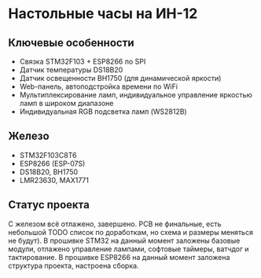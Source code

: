 # Настольные часы на ИН-12
## Ключевые особенности
* Связка STM32F103 + ESP8266 по SPI
* Датчик температуры DS18B20
* Датчик освещенности BH1750 (для динамической яркости)
* Web-панель, автоподстройка времени по WiFi
* Мультиплексирование ламп, индивидуальное управление яркостью ламп в широком диапазоне
* Индивидуальная RGB подсветка ламп (WS2812B)
## Железо
* STM32F103C8T6
* ESP8266 (ESP-07S)
* DS18B20, BH1750
* LMR23630, MAX1771
## Статус проекта
С железом всё отлажено, завершено. PCB не финальные, есть небольшой TODO список по доработкам, но схема и размеры меняться не будут).
В прошивке STM32 на данный момент заложены базовые модули, отлажено управление лампами, софтовые таймеры, ватчдог и тактирование.
В прошивке ESP8266 на данный момент заложена структура проекта, настроена сборка.
